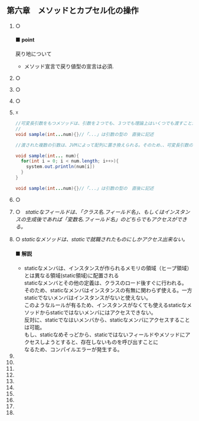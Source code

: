 ## 第六章　メソッドとカプセル化の操作

1. ○　
    #### ■ point  
    戻り地について
    - メソッド宣言で戻り値型の宣言は必須.

2. ○ 
3. ○  
4. ○
5. ☓
    ```java
    //可変長引数をもつメソッドは、引数を２つでも、３つでも理論上はいくつでも渡すことができる
    //
    void sample(int...num){}//「...」は引数の型の　直後に記述

    //渡された複数の引数は、JVMによって配列に置き換えられる。そのため、、可変長引数の値を使うときは配列と同じように大かっこを使う

    void sample(int... num){
      for(int i = 0; i < num.length; i++>){
        system.out.println(num[i])
      }
    }

    void sample(int...num){}//「...」は引数の型の　直後に記述
    
    ```
6. ○
7. ○　*staticなフィールドは、「クラス名.フィールド名」、もしくはインスタンスの生成後であれば「変数名.フィールド名」のどちらでもアクセスができる。*
8. ○ *staticなメソッドは、staticで就職されたものにしかアクセス出来ない。*
    #### ■ 解説
    - staticなメンバは、インスタンスが作られるメモリの領域（ヒープ領域）とは異なる領域(static領域)に配置される  
    staticなメンバとその他の定義は、クラスのロード後すぐに行われる。  
    そのため、staticなメンバはインスタンスの有無に関わらず使える。一方staticでないメンバはインスタンスがないと使えない。  
    このようなルールが有るため、インスタンスがなくても使えるstaticなメソッドからstaticではないメンバにはアクセスできない。  
    反対に、staticでなはいメンバから、staticなメンバにアクセスすることは可能。  
    もし、staticなめそっどから、staticではないフィールドやメソッドにアクセスしようとすると、存在しないものを呼び出すことに  
    なるため、コンパイルエラーが発生する。



    
9. 
10. 
11. 
12. 
13. 
14. 
15. 
16. 
17. 
18. 
